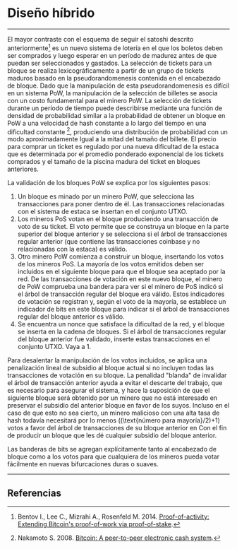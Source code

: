 # Diseño híbrido

---

El mayor contraste con el esquema de seguir el satoshi descrito anteriormente[^1]  es un nuevo sistema de lotería en el que los boletos deben ser comprados y luego esperar en un período de madurez antes de que puedan ser seleccionados y gastados. La selección de tickets para un bloque se realiza lexicográficamente a partir de un grupo de tickets maduros basado en la pseudorandomenesis contenida en el encabezado de bloque. Dado que la manipulación de esta pseudorandomenesis es difícil en un sistema PoW, la manipulación de la selección de billetes se asocia con un costo fundamental para el minero PoW. La selección de tickets durante un período de tiempo puede describirse mediante una función de densidad de probabilidad similar a la probabilidad de obtener un bloque en PoW a una velocidad de hash constante a lo largo del tiempo en una dificultad constante [^2], produciendo una distribución de probabilidad con un modo aproximadamente Igual a la mitad del tamaño del billete. El precio para comprar un ticket es regulado por una nueva dificultad de la estaca que es determinada por el promedio ponderado exponencial de los tickets comprados y el tamaño de la piscina madura del ticket en bloques anteriores.

La validación de los bloques PoW se explica por los siguientes pasos:

1. Un bloque es minado por un minero PoW, que selecciona las transacciones para poner dentro de él. Las transacciones relacionadas con el sistema de estaca se insertan en el conjunto UTXO.
2. Los mineros PoS votan en el bloque produciendo una transacción de voto de su ticket. El voto permite que se construya un bloque en la parte superior del bloque anterior y se selecciona si el árbol de transacciones regular anterior (que contiene las transacciones coinbase y no relacionadas con la estaca) es válido.
3. Otro minero PoW comienza a construir un bloque, insertando los votos de los mineros PoS. La mayoría de los votos emitidos deben ser incluidos en el siguiente bloque para que el bloque sea aceptado por la red. De las transacciones de votación en este nuevo bloque, el minero de PoW comprueba una bandera para ver si el minero de PoS indicó si el árbol de transacción regular del bloque era válido. Estos indicadores de votación se registran y, según el voto de la mayoría, se establece un indicador de bits en este bloque para indicar si el árbol de transacciones regular del bloque anterior es válido.
4. Se encuentra un nonce que satisface la dificultad de la red, y el bloque se inserta en la cadena de bloques. Si el árbol de transacciones regular del bloque anterior fue validado, inserte estas transacciones en el conjunto UTXO. Vaya a 1.

Para desalentar la manipulación de los votos incluidos, se aplica una penalización lineal de subsidio al bloque actual si no incluyen todas las transacciones de votación en su bloque. La penalidad "blanda" de invalidar el árbol de transacción anterior ayuda a evitar el descarte del trabajo, que es necesario para asegurar el sistema, y ​​hace la suposición de que el siguiente bloque será obtenido por un minero que no está interesado en preservar el subsidio del anterior bloque en favor de los suyos. Incluso en el caso de que esto no sea cierto, un minero malicioso con una alta tasa de hash todavía necesitará por lo menos \((\text{número para mayoría}/2)+1\) votos a favor del árbol de transacciones de su bloque anterior en Con el fin de producir un bloque que les dé cualquier subsidio del bloque anterior.

Las banderas de bits se agregan explícitamente tanto al encabezado de bloque como a los votos para que cualquiera de los mineros pueda votar fácilmente en nuevas bifurcaciones duras o suaves.

---

## <i class="fa fa-book"></i> Referencias 

[^1]: Bentov I., Lee C., Mizrahi A., Rosenfeld M. 2014. [Proof-of-activity: Extending Bitcoin's proof-of-work via proof-of-stake](https://decred.org/research/bentov2014.pdf).
[^2]: Nakamoto S. 2008. [Bitcoin: A peer-to-peer electronic cash system](https://decred.org/research/nakamoto2008.pdf).
